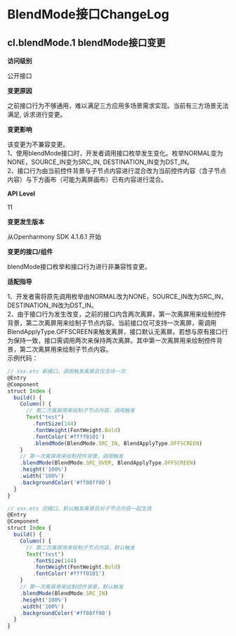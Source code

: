 # BlendMode接口ChangeLog

## cl.blendMode.1 blendMode接口变更

**访问级别**

公开接口

**变更原因**

之前接口行为不够通用，难以满足三方应用多场景需求实现。当前有三方场景无法满足, 诉求进行变更。

**变更影响**

该变更为不兼容变更。<br>
1、使用blendMode接口时，开发者调用接口枚举发生变化。枚举NORMAL变为NONE，SOURCE_IN变为SRC_IN, DESTINATION_IN变为DST_IN。<br>
2、接口行为由当前控件背景与子节点内容进行混合改为当前控件内容（含子节点内容）与下方画布（可能为离屏画布）已有内容进行混合。

**API Level**

11

**变更发生版本**

从Openharmony SDK 4.1.6.1 开始

**变更的接口/组件**

blendMode接口枚举和接口行为进行非兼容性变更。

**适配指导**

1、开发者需将原先调用枚举由NORMAL改为NONE，SOURCE_IN改为SRC_IN，DESTINATION_IN改为DST_IN。<br>
2、由于接口行为发生改变，之前的接口内含两次离屏，第一次离屏用来绘制控件背景，第二次离屏用来绘制子节点内容。当前接口仅可支持一次离屏，需调用BlendApplyType.OFFSCREEN来触发离屏，接口默认无离屏。若想与原有接口行为保持一致，接口需调用两次来保持两次离屏。其中第一次离屏用来绘制控件背景，第二次离屏用来绘制子节点内容。<br>
示例代码：
```ts
// xxx.ets 新接口，调用触发离屏且仅支持一次
@Entry
@Component
struct Index {
  build() {
    Column() {
	  // 第二次离屏用来绘制子节点内容，调用触发
      Text("test")
        .fontSize(144)
        .fontWeight(FontWeight.Bold)
        .fontColor('#ffff0101')
        .blendMode(BlendMode.SRC_IN, BlendApplyType.OFFSCREEN)
    }
	// 第一次离屏用来绘制控件背景，调用触发
    .blendMode(BlendMode.SRC_OVER, BlendApplyType.OFFSCREEN)
    .height('100%')
    .width('100%')
    .backgroundColor('#ff08ff00')
  }
}

// xxx.ets 旧接口，默认触发离屏且对子节点内容一起生效
@Entry
@Component
struct Index {
  build() {
    Column() {
	  // 第二次离屏用来绘制子节点内容，默认触发
      Text("test")
        .fontSize(144)
        .fontWeight(FontWeight.Bold)
        .fontColor('#ffff0101')
    }
	// 第一次离屏用来绘制控件背景，默认触发
    .blendMode(BlendMode.SRC_IN)
    .height('100%')
    .width('100%')
    .backgroundColor('#ff08ff00')
  }
}
```